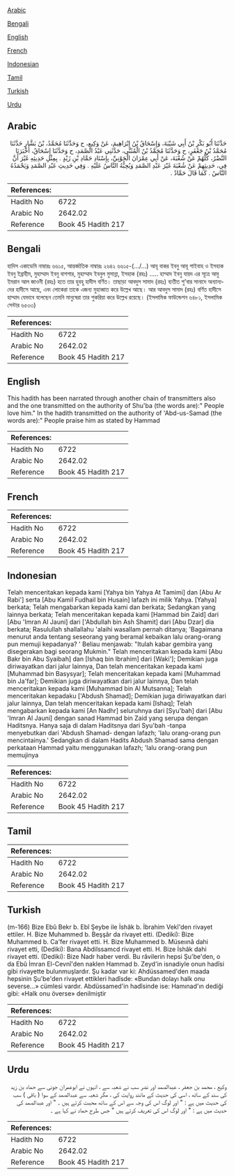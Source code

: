 [Arabic](#arabic)

[Bengali](#bengali)

[English](#english)

[French](#french)

[Indonesian](#indonesian)

[Tamil](#tamil)

[Turkish](#turkish)

[Urdu](#urdu)

## Arabic


<div dir="rtl" lang="ar" style={{fontSize:'larger',backgroundColor:'#f8f9fa',padding:20}}>
حَدَّثَنَا أَبُو بَكْرِ بْنُ أَبِي شَيْبَةَ، وَإِسْحَاقُ بْنُ إِبْرَاهِيمَ، عَنْ وَكِيعٍ، ح وَحَدَّثَنَا مُحَمَّدُ، بْنُ بَشَّارٍ حَدَّثَنَا مُحَمَّدُ بْنُ جَعْفَرٍ، ح وَحَدَّثَنَا مُحَمَّدُ بْنُ الْمُثَنَّى، حَدَّثَنِي عَبْدُ الصَّمَدِ، ح وَحَدَّثَنَا إِسْحَاقُ، أَخْبَرَنَا النَّضْرُ، كُلُّهُمْ عَنْ شُعْبَةَ، عَنْ أَبِي عِمْرَانَ الْجَوْنِيِّ، بِإِسْنَادِ حَمَّادِ بْنِ زَيْدٍ ‏.‏ بِمِثْلِ حَدِيثِهِ غَيْرَ أَنَّ فِي، حَدِيثِهِمْ عَنْ شُعْبَةَ غَيْرَ عَبْدِ الصَّمَدِ وَيُحِبُّهُ النَّاسُ عَلَيْهِ ‏.‏ وَفِي حَدِيثِ عَبْدِ الصَّمَدِ وَيَحْمَدُهُ النَّاسُ ‏.‏ كَمَا قَالَ حَمَّادٌ ‏.‏
</div>
<div style={{backgroundColor:'#f8f9fa',padding:20, marginBottom: 10}}><table> <thead> <tr> <th>References:</th> <th></th> </tr> </thead> <tbody><tr><td>Hadith No</td><td>6722</td></tr><tr><td>Arabic No</td><td>2642.02</td></tr><tr><td>Reference</td><td>Book 45 Hadith 217</td></tr></tbody></table></div>

## Bengali


<div dir="ltr" lang="bn" style={{fontSize:'larger',backgroundColor:'#f8f9fa',padding:20}}>
হাদিস একাডেমি নাম্বারঃ ৬৬১৫, আন্তর্জাতিক নাম্বারঃ ২৬৪২ ৬৬১৫-(…/...) আবূ বাকর ইবনু আবূ শাইবাহ ও ইসহাক ইবনু ইব্রাহীম, মুহাম্মাদ ইবনু বাশশার, মুহাম্মাদ ইবনুল মুসান্না, ইসহাক (রহঃ) ..... হাম্মাদ ইবনু যায়দ এর সূত্রে আবু ইমরান আল জাওনী (রহঃ) হতে তার হুবহু হাদীস বর্ণিত। তাছাড়া আবদুস সামাদ (রহঃ) ব্যতীত শু’বার সানাদে অন্যান্যদের হাদীসে আছে, এবং লোকেরা তাকে এজন্য মুহাব্বাত করে উল্লেখ আছে। আর আবদুস সামাদ (রহঃ) বর্ণিত হাদীসে হাম্মাদ যেভাবে বলেছেন তেমনি মানুষেরা তার শুকরিয়া করে উল্লেখ রয়েছে। (ইসলামিক ফাউন্ডেশন ৬৪৮১, ইসলামিক সেন্টার ৬৫৩৩)
</div>
<div style={{backgroundColor:'#f8f9fa',padding:20, marginBottom: 10}}><table> <thead> <tr> <th>References:</th> <th></th> </tr> </thead> <tbody><tr><td>Hadith No</td><td>6722</td></tr><tr><td>Arabic No</td><td>2642.02</td></tr><tr><td>Reference</td><td>Book 45 Hadith 217</td></tr></tbody></table></div>

## English


<div dir="ltr" lang="en" style={{fontSize:'larger',backgroundColor:'#f8f9fa',padding:20}}>
This hadith has been narrated through another chain of transmitters also and the one transmitted on the authority of Shu'ba (the words are):" People love him." In the hadith transmitted on the authority of 'Abd-us-Samad (the words are):" People praise him as stated by Hammad
</div>
<div style={{backgroundColor:'#f8f9fa',padding:20, marginBottom: 10}}><table> <thead> <tr> <th>References:</th> <th></th> </tr> </thead> <tbody><tr><td>Hadith No</td><td>6722</td></tr><tr><td>Arabic No</td><td>2642.02</td></tr><tr><td>Reference</td><td>Book 45 Hadith 217</td></tr></tbody></table></div>

## French


<div dir="ltr" lang="fr" style={{fontSize:'larger',backgroundColor:'#f8f9fa',padding:20}}>

</div>
<div style={{backgroundColor:'#f8f9fa',padding:20, marginBottom: 10}}><table> <thead> <tr> <th>References:</th> <th></th> </tr> </thead> <tbody><tr><td>Hadith No</td><td>6722</td></tr><tr><td>Arabic No</td><td>2642.02</td></tr><tr><td>Reference</td><td>Book 45 Hadith 217</td></tr></tbody></table></div>

## Indonesian


<div dir="ltr" lang="id" style={{fontSize:'larger',backgroundColor:'#f8f9fa',padding:20}}>
Telah menceritakan kepada kami [Yahya bin Yahya At Tamimi] dan [Abu Ar Rabi'] serta [Abu Kamil Fudhail bin Husain] lafazh ini milik Yahya. [Yahya] berkata; Telah mengabarkan kepada kami dan berkata; Sedangkan yang lainnya berkata; Telah menceritakan kepada kami [Hammad bin Zaid] dari [Abu 'Imran Al Jauni] dari ['Abdullah bin Ash Shamit] dari [Abu Dzar] dia berkata; Rasulullah shallallahu 'alaihi wasallam pernah ditanya; 'Bagaimana menurut anda tentang seseorang yang beramal kebaikan lalu orang-orang pun memuji kepadanya? ' Beliau menjawab: "Itulah kabar gembira yang disegerakan bagi seorang Mukmin." Telah menceritakan kepada kami [Abu Bakr bin Abu Syaibah] dan [Ishaq bin Ibrahim] dari [Waki']; Demikian juga diriwayatkan dari jalur lainnya, Dan telah menceritakan kepada kami [Muhammad bin Basysyar]; Telah menceritakan kepada kami [Muhammad bin Ja'far]; Demikian juga diriwayatkan dari jalur lainnya, Dan telah menceritakan kepada kami [Muhammad bin Al Mutsanna]; Telah menceritakan kepadaku ['Abdush Shamad]; Demikian juga diriwayatkan dari jalur lainnya, Dan telah menceritakan kepada kami [Ishaq]; Telah mengabarkan kepada kami [An Nadhr] seluruhnya dari [Syu'bah] dari [Abu 'Imran Al Jauni] dengan sanad Hammad bin Zaid yang serupa dengan Haditsnya. Hanya saja di dalam Haditsnya dari Syu'bah -tanpa menyebutkan dari 'Abdush Shamad- dengan lafazh; 'lalu orang-orang pun mencintainya.' Sedangkan di dalam Hadits Abdush Shamad sama dengan perkataan Hammad yaitu menggunakan lafazh; 'lalu orang-orang pun memujinya
</div>
<div style={{backgroundColor:'#f8f9fa',padding:20, marginBottom: 10}}><table> <thead> <tr> <th>References:</th> <th></th> </tr> </thead> <tbody><tr><td>Hadith No</td><td>6722</td></tr><tr><td>Arabic No</td><td>2642.02</td></tr><tr><td>Reference</td><td>Book 45 Hadith 217</td></tr></tbody></table></div>

## Tamil


<div dir="ltr" lang="ta" style={{fontSize:'larger',backgroundColor:'#f8f9fa',padding:20}}>

</div>
<div style={{backgroundColor:'#f8f9fa',padding:20, marginBottom: 10}}><table> <thead> <tr> <th>References:</th> <th></th> </tr> </thead> <tbody><tr><td>Hadith No</td><td>6722</td></tr><tr><td>Arabic No</td><td>2642.02</td></tr><tr><td>Reference</td><td>Book 45 Hadith 217</td></tr></tbody></table></div>

## Turkish


<div dir="ltr" lang="tr" style={{fontSize:'larger',backgroundColor:'#f8f9fa',padding:20}}>
(m-166) Bize Ebû Bekr b. Ebî Şeybe ile İshâk b. İbrahim Vekî'den rivayet ettiler. H. Bize Muhammed b. Beşşâr da rivayet etti. (Dediki): Bize Muhammed b. Ca'fer rivayet etti. H. Bize Muhammed b. Müseıınâ dahi rivayet etti, (Dediki): Bana Abdilssamcd rivayet etti. H. Bize İshâk dahi rivayet etti. (Dediki): Bize Nadr haber verdi. Bu râvilerin hepsi Şu'be'den, o da Ebû İmran El-Cevnî'den naklen Hammad b. Zeyd'in isnadiyle onun hadîsi gibi rivayette bulunmuşlardır. Şu kadar var ki: Ahdüssamed'den maada hepsinin Şu'be'den rivayet ettikleri hadîsde: «Bundan dolayı halk onu severse...» cümlesi vardır. Abdüssamed'in hadîsinde ise: Hamınad'ın dediği gibi: «Halk onu överse» denilmiştir
</div>
<div style={{backgroundColor:'#f8f9fa',padding:20, marginBottom: 10}}><table> <thead> <tr> <th>References:</th> <th></th> </tr> </thead> <tbody><tr><td>Hadith No</td><td>6722</td></tr><tr><td>Arabic No</td><td>2642.02</td></tr><tr><td>Reference</td><td>Book 45 Hadith 217</td></tr></tbody></table></div>

## Urdu


<div dir="rtl" lang="ur" style={{fontSize:'larger',backgroundColor:'#f8f9fa',padding:20}}>
وکیع ، محمد بن جعفر ، عبدالصمد اور نضر سب نے شعبہ سے ، انہوں نے ابوعمران جونی سے حماد بن زید کی سند کے ساتھ ، اسی کی حدیث کے مانند روایت کی ، مگر شعبہ سے عبدالصمد کے سوا ( باقی ) سب کی حدیث میں ہے : " اور لوگ اس کی وجہ سے اس کے ساتھ محبت کرتے ہیں ۔ " اور عبدالصمد کی حدیث میں ہے : " اور لوگ اس کی تعریف کرتے ہیں " جس طرح حماد نے کہا ہے ۔
</div>
<div style={{backgroundColor:'#f8f9fa',padding:20, marginBottom: 10}}><table> <thead> <tr> <th>References:</th> <th></th> </tr> </thead> <tbody><tr><td>Hadith No</td><td>6722</td></tr><tr><td>Arabic No</td><td>2642.02</td></tr><tr><td>Reference</td><td>Book 45 Hadith 217</td></tr></tbody></table></div>